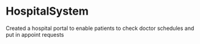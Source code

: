 # HospitalSystem
Created a hospital portal to enable patients to check doctor schedules and put in appoint requests
